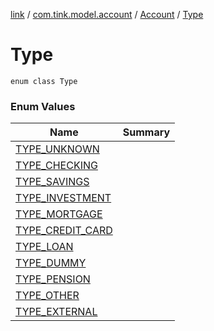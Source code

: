 [link](../../../index.md) / [com.tink.model.account](../../index.md) / [Account](../index.md) / [Type](./index.md)

# Type

`enum class Type`

### Enum Values

| Name | Summary |
|---|---|
| [TYPE_UNKNOWN](-t-y-p-e_-u-n-k-n-o-w-n.md) |  |
| [TYPE_CHECKING](-t-y-p-e_-c-h-e-c-k-i-n-g.md) |  |
| [TYPE_SAVINGS](-t-y-p-e_-s-a-v-i-n-g-s.md) |  |
| [TYPE_INVESTMENT](-t-y-p-e_-i-n-v-e-s-t-m-e-n-t.md) |  |
| [TYPE_MORTGAGE](-t-y-p-e_-m-o-r-t-g-a-g-e.md) |  |
| [TYPE_CREDIT_CARD](-t-y-p-e_-c-r-e-d-i-t_-c-a-r-d.md) |  |
| [TYPE_LOAN](-t-y-p-e_-l-o-a-n.md) |  |
| [TYPE_DUMMY](-t-y-p-e_-d-u-m-m-y.md) |  |
| [TYPE_PENSION](-t-y-p-e_-p-e-n-s-i-o-n.md) |  |
| [TYPE_OTHER](-t-y-p-e_-o-t-h-e-r.md) |  |
| [TYPE_EXTERNAL](-t-y-p-e_-e-x-t-e-r-n-a-l.md) |  |
